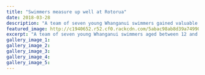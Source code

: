 ```yaml
---
title: "Swimmers measure up well at Rotorua"
date: 2018-03-28
description: "A team of seven young Whanganui swimmers gained valuable experience at the NZ Div 2 meet in Rotorua..."
featured_image: http://c1940652.r52.cf0.rackcdn.com/5abac98ab8d39a749900109c/NZ-Div-2-meet-chron-28-March.jpg
excerpt: "A team of seven young Whanganui swimmers aged between 12 and 14 gained valuable experience at the New Zealand Division 2 meet in Rotorua last week."
gallery_image_1: 
gallery_image_2: 
gallery_image_3: 
gallery_image_4: 
gallery_image_5: 
---
```

